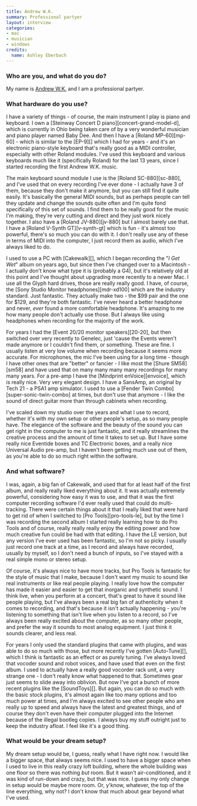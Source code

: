 ```yaml
---
title: Andrew W.K.
summary: Professional partyer
layout: interview
categories:
- mac
- musician
- windows
credits:
  name: Ashley Eberbach
---
```


### Who are you, and what do you do?

My name is [Andrew W.K.](http://www.andrewwk.com/ "Andrew's website.") and I am a professional partyer.

### What hardware do you use?

I have a variety of things - of course, the main instrument I play is piano and keyboard. I own a [Steinway Concert D piano][concert-grand-model-d], which is currently in Ohio being taken care of by a very wonderful musician and piano player named Baby Dee. And then I have a [Roland MP-60][mp-60] - which is similar to the [EP-9][] which I had for years - and it's an electronic piano-style keyboard that's really good as a MIDI controller, especially with other Roland modules. I've used this keyboard and various keyboards much like it (specifically Roland) for the last 13 years, since I started recording the first Andrew W.K. music.

The main keyboard sound module I use is the [Roland SC-880][sc-880], and I've used that on every recording I've ever done - I actually have 3 of them, because they don't make it anymore, but you can still find it quite easily. It's basically the general MIDI sounds, but as perhaps people can tell they update and change the sounds quite often and I'm quite fond specifically of this set of sounds. I find them to be really good for the music I'm making, they're very cutting and direct and they just work nicely together. I also have a [Roland JV-880][jv-880] but I almost barely use that. I have a [Roland V-Synth GT][v-synth-gt] which is fun - it's almost too powerful, there's so much you can do with it. I don't really use any of these in terms of MIDI into the computer, I just record them as audio, which I've always liked to do.

I used to use a PC with [Cakewalk][], which I began recording the "*I Get Wet*" album on years ago, but since then I've changed over to a Macintosh - I actually don't know what type it is (probably a G4), but it's relatively old at this point and I've thought about upgrading more recently to a newer Mac. I use all the Glyph hard drives, those are really really good. I have, of course, the [Sony Studio Monitor headphones][mdr-xd100] which are the industry standard. Just fantastic. They actually make two - the $99 pair and the one for $129, and they're both fantastic. I've never heard a better headphone and never, *ever* found a more comfortable headphone. It's amazing to me how many people don't actually use those. But I always like using headphones when recording for the majority of the work.

For years I had the [Event 20/20 monitor speakers][20-20], but then switched over very recently to Genelec, just 'cause the Events weren't made anymore or I couldn't find them, or something. These are fine. I usually listen at very low volume when recording because it seems more accurate. For microphones, the mic I've been using for a long time - though I have other ones that are "better" or fancier - I like most the [Shure SM58][sm58] and have used that on many many many many recordings for many many years. For a pre-amp I have the [Mindprint enVoice][envoice], which is really nice. Very very elegant design. I have a SansAmp, an original by Tech 21 - a PSA1 amp simulator. I used to use a [Fender Twin Combo][super-sonic-twin-combo] at times, but don't use that anymore - I like the sound of direct guitar more than through cabinets when recording.

I've scaled down my studio over the years and what I use to record, whether it's with my own setup or other people's setup, as so many people have. The elegance of the software and the beauty of the sound you can get right in the computer to me is just fantastic, and it really streamlines the creative process and the amount of time it takes to set up. But I have some really nice Eventide boxes and TC Electronic boxes, and a really nice Universal Audio pre-amp, but I haven't been getting much use out of them, as you're able to do so much right within the software.

### And what software?

I was, again, a big fan of Cakewalk, and used that for at least half of the first album, and really really liked everything about it. It was actually extremely powerful, considering how easy it was to use, and that it was the first computer recording software I'd ever really used that could do multi-tracking. There were certain things about it that I really liked that were hard to get rid of when I switched to [Pro Tools][pro-tools-le], but by the time I was recording the second album I started really learning how to do Pro Tools and of course, really really really enjoy the editing power and how much creative fun could be had with that editing. I have the LE version, but any version I've ever used has been fantastic, so I'm not so picky. I usually just record one track at a time, as I record and always have recorded, usually by myself, so I don't need a bunch of inputs, so I've stayed with a real simple mono or stereo setup.

Of course, it's always nice to have more tracks, but Pro Tools is fantastic for the style of music that I make, because I don't want my music to sound like real instruments or like real people playing. I really love how the computer has made it easier and easier to get that inorganic and synthetic sound. I think live, when you perform at a concert, that's great to have it sound like people playing, but I've always been a real big fan of authenticity when it comes to recording, and that's because it isn't actually happening - you're listening to something that isn't live when you listen to a record, so I've always been really excited about the computer, as so many other people, and prefer the way it sounds to most analog equipment. I just think it sounds clearer, and less real.

For years I only used the standard plugins that came with plugins, and was able to do so much with those, but more recently I've gotten [Auto-Tune][], which I think is fantastic as an effect or as purely tuning. I've always loved that vocoder sound and robot voices, and have used that even on the first album. I used to actually have a really good vocorder rack unit, a very strange one - I don't really know what happened to that. Sometimes gear just seems to slide away into oblivion. But now I've got a bunch of more recent plugins like the [SoundToys][]. But again, you can do so much with the basic stock plugins, it's almost again like too many options and too much power at times, and I'm always excited to see other people who are really up to speed and always have the latest and greatest things, and of course they don't even have their computer plugged into the Internet because of the illegal bootleg copies. I always buy my stuff outright just to keep the industry afloat. I feel like it's a good thing.

### What would be your dream setup?

My dream setup would be, I guess, really what I have right now. I would like a bigger space, that always seems nice. I used to have a bigger space when I used to live in this really crazy loft building, where the whole building was one floor so there was nothing *but* room. But it wasn't air-conditioned, and it was kind of run-down and crazy, but that was nice. I guess my only change in setup would be maybe more room. Or, y'know, whatever, the top of the line everything, why not? I don't know that much about gear beyond what I've used.